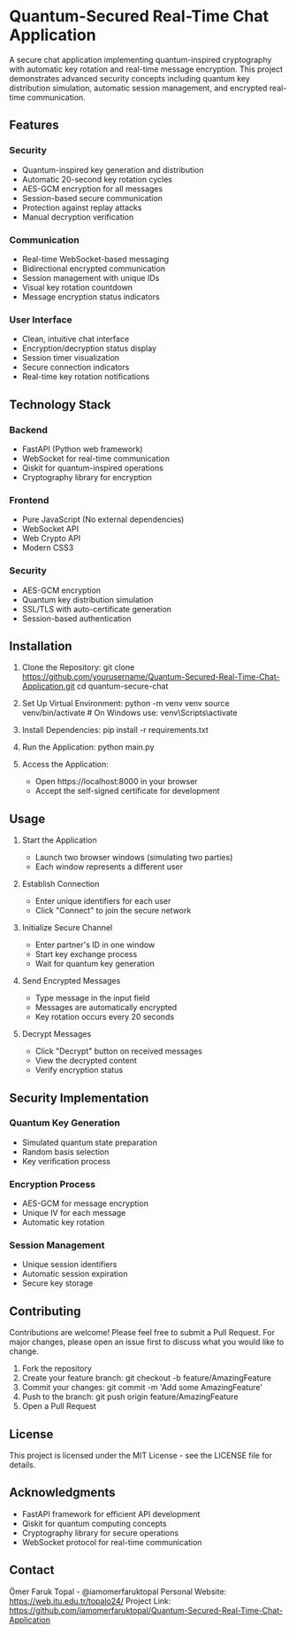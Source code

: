 # Quantum-Secured Real-Time Chat Application

A secure chat application implementing quantum-inspired cryptography with automatic key rotation and real-time message encryption. This project demonstrates advanced security concepts including quantum key distribution simulation, automatic session management, and encrypted real-time communication.

## Features

### Security
- Quantum-inspired key generation and distribution
- Automatic 20-second key rotation cycles
- AES-GCM encryption for all messages
- Session-based secure communication
- Protection against replay attacks
- Manual decryption verification

### Communication
- Real-time WebSocket-based messaging
- Bidirectional encrypted communication
- Session management with unique IDs
- Visual key rotation countdown
- Message encryption status indicators

### User Interface
- Clean, intuitive chat interface
- Encryption/decryption status display
- Session timer visualization
- Secure connection indicators
- Real-time key rotation notifications

## Technology Stack

### Backend
- FastAPI (Python web framework)
- WebSocket for real-time communication
- Qiskit for quantum-inspired operations
- Cryptography library for encryption

### Frontend
- Pure JavaScript (No external dependencies)
- WebSocket API
- Web Crypto API
- Modern CSS3

### Security
- AES-GCM encryption
- Quantum key distribution simulation
- SSL/TLS with auto-certificate generation
- Session-based authentication

## Installation

1. Clone the Repository:
   git clone https://github.com/yourusername/Quantum-Secured-Real-Time-Chat-Application.git
   cd quantum-secure-chat

2. Set Up Virtual Environment:
   python -m venv venv
   source venv/bin/activate  # On Windows use: venv\Scripts\activate

3. Install Dependencies:
   pip install -r requirements.txt

4. Run the Application:
   python main.py

5. Access the Application:
   - Open https://localhost:8000 in your browser
   - Accept the self-signed certificate for development

## Usage

1. Start the Application
   - Launch two browser windows (simulating two parties)
   - Each window represents a different user

2. Establish Connection
   - Enter unique identifiers for each user
   - Click "Connect" to join the secure network

3. Initialize Secure Channel
   - Enter partner's ID in one window
   - Start key exchange process
   - Wait for quantum key generation

4. Send Encrypted Messages
   - Type message in the input field
   - Messages are automatically encrypted
   - Key rotation occurs every 20 seconds

5. Decrypt Messages
   - Click "Decrypt" button on received messages
   - View the decrypted content
   - Verify encryption status

## Security Implementation

### Quantum Key Generation
- Simulated quantum state preparation
- Random basis selection
- Key verification process

### Encryption Process
- AES-GCM for message encryption
- Unique IV for each message
- Automatic key rotation

### Session Management
- Unique session identifiers
- Automatic session expiration
- Secure key storage

## Contributing

Contributions are welcome! Please feel free to submit a Pull Request. For major changes, please open an issue first to discuss what you would like to change.

1. Fork the repository
2. Create your feature branch: git checkout -b feature/AmazingFeature
3. Commit your changes: git commit -m 'Add some AmazingFeature'
4. Push to the branch: git push origin feature/AmazingFeature
5. Open a Pull Request

## License

This project is licensed under the MIT License - see the LICENSE file for details.

## Acknowledgments

- FastAPI framework for efficient API development
- Qiskit for quantum computing concepts
- Cryptography library for secure operations
- WebSocket protocol for real-time communication

## Contact

Ömer Faruk Topal - @iamomerfaruktopal
Personal Website: https://web.itu.edu.tr/topalo24/
Project Link: https://github.com/iamomerfaruktopal/Quantum-Secured-Real-Time-Chat-Application